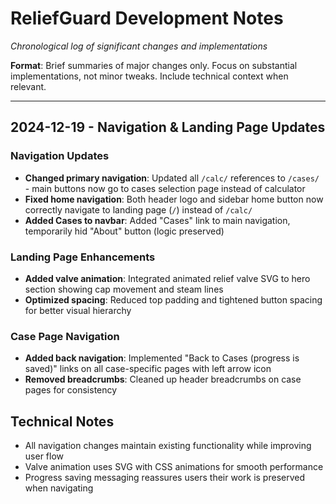 # ReliefGuard Development Notes

*Chronological log of significant changes and implementations*

**Format**: Brief summaries of major changes only. Focus on substantial implementations, not minor tweaks. Include technical context when relevant.

---

## 2024-12-19 - Navigation & Landing Page Updates

### Navigation Updates
- **Changed primary navigation**: Updated all `/calc/` references to `/cases/` - main buttons now go to cases selection page instead of calculator
- **Fixed home navigation**: Both header logo and sidebar home button now correctly navigate to landing page (`/`) instead of `/calc/`
- **Added Cases to navbar**: Added "Cases" link to main navigation, temporarily hid "About" button (logic preserved)

### Landing Page Enhancements
- **Added valve animation**: Integrated animated relief valve SVG to hero section showing cap movement and steam lines
- **Optimized spacing**: Reduced top padding and tightened button spacing for better visual hierarchy

### Case Page Navigation
- **Added back navigation**: Implemented "Back to Cases (progress is saved)" links on all case-specific pages with left arrow icon
- **Removed breadcrumbs**: Cleaned up header breadcrumbs on case pages for consistency

## Technical Notes
- All navigation changes maintain existing functionality while improving user flow
- Valve animation uses SVG with CSS animations for smooth performance
- Progress saving messaging reassures users their work is preserved when navigating
